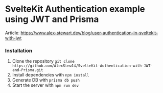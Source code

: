 # SvelteKit Authentication example using JWT and Prisma

Article: https://www.alex-stewart.dev/blog/user-authentication-in-sveltekit-with-jwt

### Installation

1. Clone the repository `git clone https://github.com/AlexStew14/SvelteKit-Authentication-with-JWT-and-Prisma.git`
2. Install dependencies with `npm install`
3. Generate DB with `prisma db push`
4. Start the server with `npm run dev`
